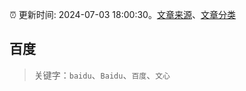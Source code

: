 :alarm_clock: 更新时间: 2024-07-03 18:00:30。[文章来源](/README.md)、[文章分类](/TAGS.md)

## 百度


> 关键字：`baidu`、`Baidu`、`百度`、`文心`




